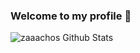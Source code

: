 ### Welcome to my profile 👀

![zaaachos Github Stats](https://github-readme-stats.vercel.app/api?username=zaaachos&hide=contribs,prs)
